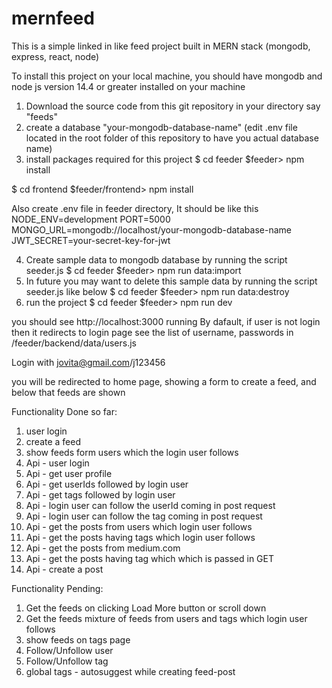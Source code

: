 # mernfeed

This is a simple linked in like feed project built in MERN stack (mongodb, express, react, node)

To install this project on your local machine,
you should have mongodb and node js version 14.4 or greater installed on your machine

1. Download the source code from this git repository in your directory say "feeds"
2. create a database "your-mongodb-database-name" (edit .env file located in the root folder of this repository to have you actual database name)
3. install packages required for this project
$ cd feeder
$feeder> npm install

$ cd frontend
$feeder/frontend> npm install

Also create .env file in feeder directory, It should be like this
NODE_ENV=development
PORT=5000
MONGO_URL=mongodb://localhost/your-mongodb-database-name
JWT_SECRET=your-secret-key-for-jwt

4. Create sample data to mongodb database by running the script seeder.js
$ cd feeder
$feeder> npm run data:import
5. In future you may want to delete this sample data by running the script seeder.js like below
$ cd feeder
$feeder> npm run data:destroy
6. run the project
$ cd feeder
$feeder> npm run dev

you should see http://localhost:3000 running
By dafault, if user is not login then it redirects to login page
see the list of username, passwords in /feeder/backend/data/users.js

Login with jovita@gmail.com/j123456

you will be redirected to home page, showing a form to create a feed,
and below that feeds are shown

Functionality Done so far:
1. user login
2. create a feed
3. show feeds form users which the login user follows
4. Api - user login
5. Api - get user profile
6. Api - get userIds followed by login user
7. Api - get tags followed by login user
8. Api - login user can follow the userId coming in post request
9. Api - login user can follow the tag coming in post request
10. Api - get the posts from users which login user follows
11. Api - get the posts having tags which login user follows
12. Api - get the posts from medium.com
13. Api - get the posts having tag which which is passed in GET
14. Api - create a post

Functionality Pending: 
1. Get the feeds on clicking Load More button or scroll down
2. Get the feeds mixture of feeds from users and tags which login user follows
3. show feeds on tags page
4. Follow/Unfollow user
5. Follow/Unfollow tag
6. global tags - autosuggest while creating feed-post
